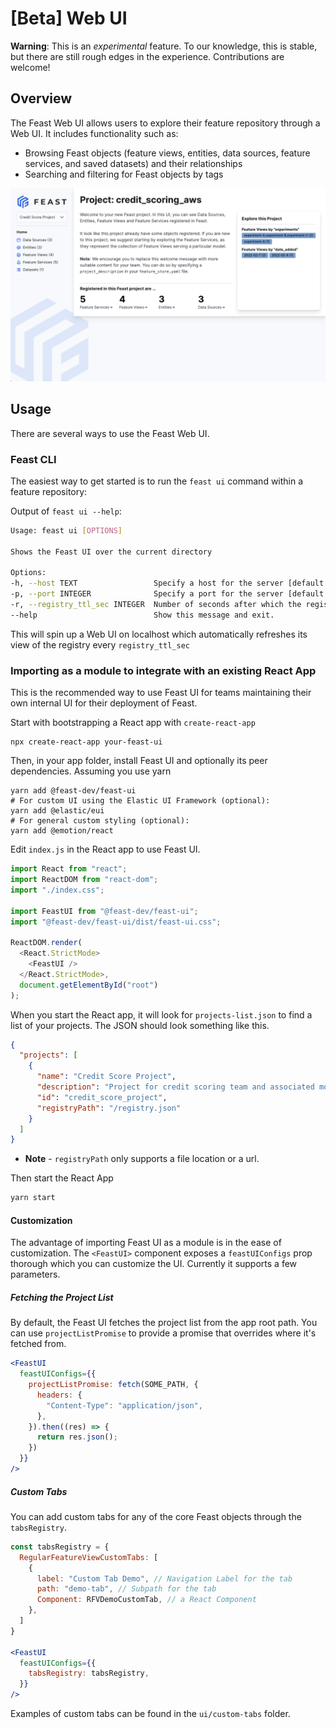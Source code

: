 # \[Beta] Web UI

**Warning**: This is an _experimental_ feature. To our knowledge, this is stable, but there are still rough edges in the experience. Contributions are welcome!

## Overview

The Feast Web UI allows users to explore their feature repository through a Web UI. It includes functionality such as:

* Browsing Feast objects (feature views, entities, data sources, feature services, and saved datasets) and their relationships
* Searching and filtering for Feast objects by tags

![Sample UI](../../ui/sample.png)

## Usage

There are several ways to use the Feast Web UI.

### Feast CLI

The easiest way to get started is to run the `feast ui` command within a feature repository:

Output of `feast ui --help`:

```bash
Usage: feast ui [OPTIONS]

Shows the Feast UI over the current directory

Options:
-h, --host TEXT                 Specify a host for the server [default: 0.0.0.0]
-p, --port INTEGER              Specify a port for the server [default: 8888]
-r, --registry_ttl_sec INTEGER  Number of seconds after which the registry is refreshed. Default is 5 seconds.
--help                          Show this message and exit.
```

This will spin up a Web UI on localhost which automatically refreshes its view of the registry every `registry_ttl_sec`

### Importing as a module to integrate with an existing React App

This is the recommended way to use Feast UI for teams maintaining their own internal UI for their deployment of Feast.

Start with bootstrapping a React app with `create-react-app`

```
npx create-react-app your-feast-ui
```

Then, in your app folder, install Feast UI and optionally its peer dependencies. Assuming you use yarn

```
yarn add @feast-dev/feast-ui
# For custom UI using the Elastic UI Framework (optional):
yarn add @elastic/eui
# For general custom styling (optional):
yarn add @emotion/react
```

Edit `index.js` in the React app to use Feast UI.

```js
import React from "react";
import ReactDOM from "react-dom";
import "./index.css";

import FeastUI from "@feast-dev/feast-ui";
import "@feast-dev/feast-ui/dist/feast-ui.css";

ReactDOM.render(
  <React.StrictMode>
    <FeastUI />
  </React.StrictMode>,
  document.getElementById("root")
);
```

When you start the React app, it will look for `projects-list.json` to find a list of your projects. The JSON should look something like this.

```json
{
  "projects": [
    {
      "name": "Credit Score Project",
      "description": "Project for credit scoring team and associated models.",
      "id": "credit_score_project",
      "registryPath": "/registry.json"
    }
  ]
}
```

* **Note** - `registryPath` only supports a file location or a url.

Then start the React App

```bash
yarn start
```

#### Customization

The advantage of importing Feast UI as a module is in the ease of customization. The `<FeastUI>` component exposes a `feastUIConfigs` prop thorough which you can customize the UI. Currently it supports a few parameters.

##### Fetching the Project List

By default, the Feast UI fetches the project list from the app root path. You can use `projectListPromise` to provide a promise that overrides where it's fetched from.

```jsx
<FeastUI
  feastUIConfigs={{
    projectListPromise: fetch(SOME_PATH, {
      headers: {
        "Content-Type": "application/json",
      },
    }).then((res) => {
      return res.json();
    })
  }}
/>
```

##### Custom Tabs

You can add custom tabs for any of the core Feast objects through the `tabsRegistry`.

```jsx
const tabsRegistry = {
  RegularFeatureViewCustomTabs: [
    {
      label: "Custom Tab Demo", // Navigation Label for the tab
      path: "demo-tab", // Subpath for the tab
      Component: RFVDemoCustomTab, // a React Component
    },
  ]
}

<FeastUI
  feastUIConfigs={{
    tabsRegistry: tabsRegistry,
  }}
/>
```

Examples of custom tabs can be found in the `ui/custom-tabs` folder.
